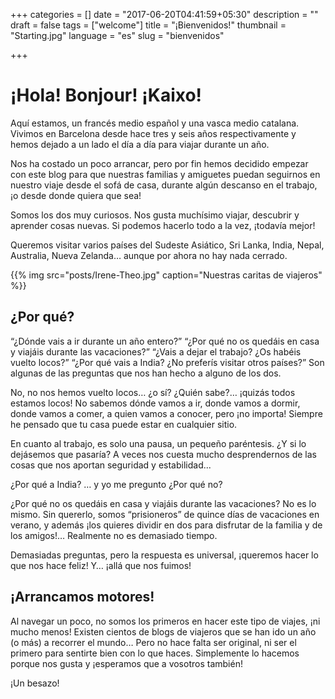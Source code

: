 +++
categories = []
date = "2017-06-20T04:41:59+05:30"
description = ""
draft = false
tags = ["welcome"]
title = "¡Bienvenidos!"
thumbnail = "Starting.jpg"
language = "es"
slug = "bienvenidos"

+++

# ¡Hola! Bonjour! ¡Kaixo!

Aquí estamos, un francés medio español y una vasca medio catalana. Vivimos en Barcelona desde hace tres y seis años respectivamente y hemos dejado a un lado el día a día para viajar durante un año.

Nos ha costado un poco arrancar, pero por fin hemos decidido empezar con este blog para que nuestras familias y amiguetes puedan seguirnos en nuestro viaje desde el sofá de casa, durante algún descanso en el trabajo, ¡o desde donde quiera que sea!

Somos los dos muy curiosos. Nos gusta muchísimo viajar, descubrir y aprender cosas nuevas. Si podemos hacerlo todo a la vez, ¡todavía mejor!

Queremos visitar varios países del Sudeste Asiático, Sri Lanka, India, Nepal, Australia, Nueva Zelanda… aunque por ahora no hay nada cerrado. 

{{% img src="posts/Irene-Theo.jpg" caption="Nuestras caritas de viajeros" %}}

## ¿Por qué?

“¿Dónde vais a ir durante un año entero?” “¿Por qué no os quedáis en casa y viajáis durante las vacaciones?” “¿Vais a dejar el trabajo? ¿Os habéis vuelto locos?” “¿Por qué vais a India? ¿No preferís visitar otros países?” Son algunas de las preguntas que nos han hecho a alguno de los dos.

No, no nos hemos vuelto locos… ¿o sí? ¿Quién sabe?… ¡quizás todos estamos locos!
No sabemos dónde vamos a ir, donde vamos a dormir, donde vamos a comer, a quien vamos a conocer, pero ¡no importa! Siempre he pensado que tu casa puede estar en cualquier sitio. 

En cuanto al trabajo, es solo una pausa, un pequeño paréntesis.  ¿Y si lo dejásemos que pasaría? A veces nos cuesta mucho desprendernos de las cosas que nos aportan seguridad y estabilidad... 

¿Por qué a India? … y yo me pregunto ¿Por qué no?

¿Por qué no os quedáis en casa y viajáis durante las vacaciones? No es lo mismo. Sin quererlo, somos “prisioneros” de quince días de vacaciones en verano, y además ¡los quieres dividir en dos para disfrutar de la familia y de los amigos!… Realmente no es demasiado tiempo.

Demasiadas preguntas, pero la respuesta es universal, ¡queremos hacer lo que nos hace feliz! Y… ¡allá que nos fuimos!

## ¡Arrancamos motores!

Al navegar un poco, no somos los primeros en hacer este tipo de viajes, ¡ni mucho menos! Existen cientos de blogs de viajeros que se han ido un año (o más) a recorrer el mundo… Pero no hace falta ser original, ni ser el primero para sentirte bien con lo que haces. 
Simplemente lo hacemos porque nos gusta y ¡esperamos que a vosotros también!

¡Un besazo!